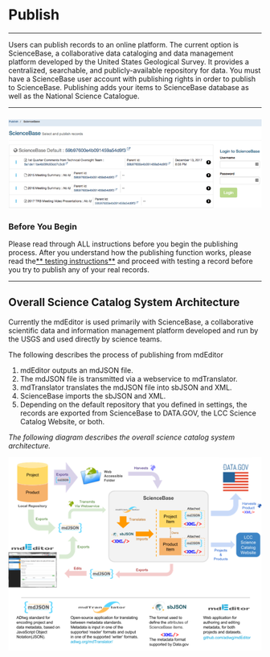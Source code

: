 # Publish

---

Users can publish records to an online platform. The current option is ScienceBase, a collaborative data cataloging and data management platform developed by the United States Geological Survey. It provides a centralized, searchable, and publicly-available repository for data. You must have a ScienceBase user account with publishing rights in order to publish to ScienceBase. Publishing adds your items to ScienceBase database as well as the National Science Catalogue.

---

### ![](/assets/publish_screenshot_overview.png)

### Before You Begin

Please read through ALL instructions before you begin the publishing process. After you understand how the publishing function works, please read the[** testing instructions**](/publish/instructions-for-testing-publishing.md) and proceed with testing a record before you try to publish any of your real records.

---

## Overall Science Catalog System Architecture

Currently the mdEditor is used primarily with ScienceBase, a collaborative scientific data and information management platform developed and run by the USGS and used directly by science teams. 

The following describes the process of publishing from mdEditor

1. mdEditor outputs an mdJSON file.
2. The mdJSON file is transmitted via a webservice to mdTranslator.
3. mdTranslator translates the mdJSON file into sbJSON and XML.
4. ScienceBase imports the sbJSON and XML.
5. Depending on the default repository that you defined in settings, the records are exported from ScienceBase to DATA.GOV, the LCC Science Catalog Website, or both.

_The following diagram describes the overall science catalog system architecture._

![](/assets/science_catalog_system_architecture.png)

